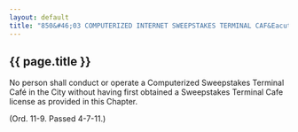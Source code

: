 ```yaml
---
layout: default
title: "850&#46;03 COMPUTERIZED INTERNET SWEEPSTAKES TERMINAL CAF&Eacute; LICENSE REQUIRED."
---
```


{{ page.title }}
----------------

No person shall conduct or operate a Computerized Sweepstakes Terminal Caf&eacute; in the City without having first obtained a Sweepstakes Terminal Cafe license as provided in this Chapter.

(Ord. 11-9. Passed 4-7-11.)